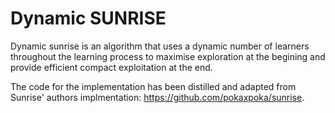 # Dynamic SUNRISE

Dynamic sunrise is an algorithm that uses a dynamic number of learners throughout the learning process to maximise exploration at the begining and provide efficient compact exploitation at the end.

The code for the implementation has been distilled and adapted from Sunrise' authors implmentation: https://github.com/pokaxpoka/sunrise.

